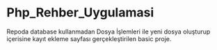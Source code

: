 # Php_Rehber_Uygulamasi

Repoda database kullanmadan Dosya İşlemleri ile yeni dosya oluşturup içerisine kayıt ekleme sayfası gerçekleştirilen basic proje.
